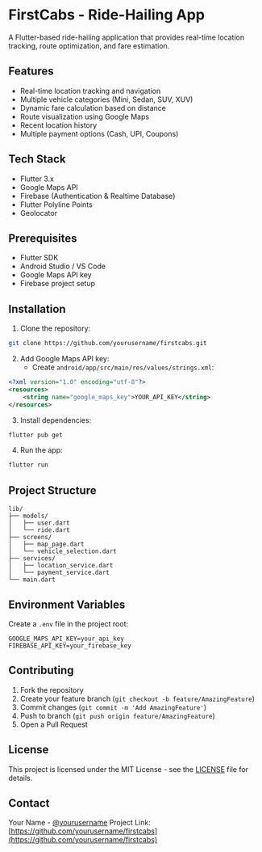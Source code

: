# FirstCabs - Ride-Hailing App

A Flutter-based ride-hailing application that provides real-time location tracking, route optimization, and fare estimation.

## Features

- Real-time location tracking and navigation
- Multiple vehicle categories (Mini, Sedan, SUV, XUV)
- Dynamic fare calculation based on distance
- Route visualization using Google Maps
- Recent location history
- Multiple payment options (Cash, UPI, Coupons)

## Tech Stack

- Flutter 3.x
- Google Maps API
- Firebase (Authentication & Realtime Database)
- Flutter Polyline Points
- Geolocator

## Prerequisites

- Flutter SDK
- Android Studio / VS Code
- Google Maps API key
- Firebase project setup

## Installation

1. Clone the repository:
```bash
git clone https://github.com/yourusername/firstcabs.git
```

2. Add Google Maps API key:
   - Create `android/app/src/main/res/values/strings.xml`:
```xml
<?xml version="1.0" encoding="utf-8"?>
<resources>
    <string name="google_maps_key">YOUR_API_KEY</string>
</resources>
```

3. Install dependencies:
```bash
flutter pub get
```

4. Run the app:
```bash
flutter run
```

## Project Structure

```
lib/
├── models/
│   ├── user.dart
│   └── ride.dart
├── screens/
│   ├── map_page.dart
│   └── vehicle_selection.dart
├── services/
│   ├── location_service.dart
│   └── payment_service.dart
└── main.dart
```

## Environment Variables

Create a `.env` file in the project root:

```
GOOGLE_MAPS_API_KEY=your_api_key
FIREBASE_API_KEY=your_firebase_key
```

## Contributing

1. Fork the repository
2. Create your feature branch (`git checkout -b feature/AmazingFeature`)
3. Commit changes (`git commit -m 'Add AmazingFeature'`)
4. Push to branch (`git push origin feature/AmazingFeature`)
5. Open a Pull Request

## License

This project is licensed under the MIT License - see the [LICENSE](LICENSE) file for details.

## Contact

Your Name - [@yourusername](https://twitter.com/yourusername)
Project Link: [https://github.com/yourusername/firstcabs](https://github.com/yourusername/firstcabs)
